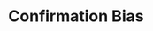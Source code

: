 ---
title: "Confirmation Bias"

categories: ['']

tags: ['Confirmation', 'Bias']

arabic: ['تحيز التأكيد']

publishers: ['معجم مصطلحات التعلم الآلي والتعلم العميق وعلم البيانات']

types: "word"

slug: ""
---
